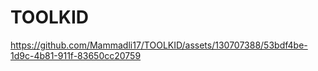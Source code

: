 # TOOLKID

https://github.com/Mammadli17/TOOLKID/assets/130707388/53bdf4be-1d9c-4b81-911f-83650cc20759

